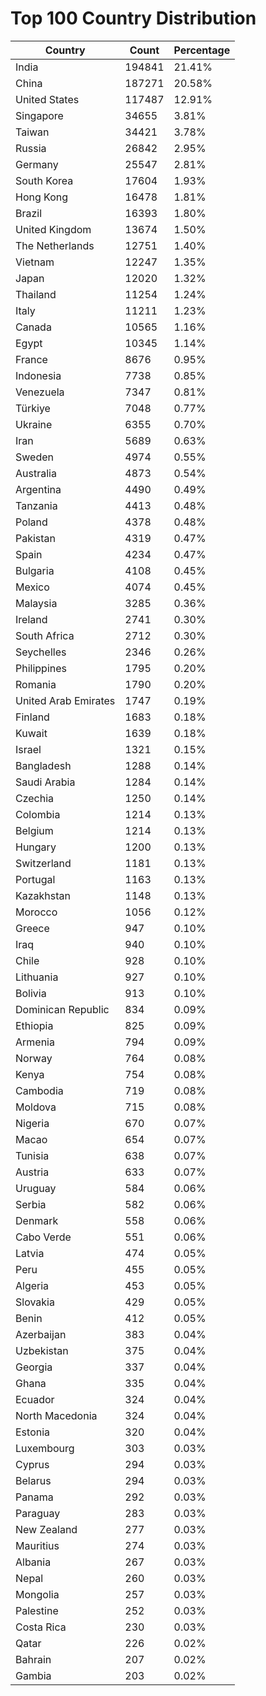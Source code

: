 # Top 100 Country Distribution
| Country | Count | Percentage |
|----|----|----|
| India | 194841 | 21.41% |
| China | 187271 | 20.58% |
| United States | 117487 | 12.91% |
| Singapore | 34655 | 3.81% |
| Taiwan | 34421 | 3.78% |
| Russia | 26842 | 2.95% |
| Germany | 25547 | 2.81% |
| South Korea | 17604 | 1.93% |
| Hong Kong | 16478 | 1.81% |
| Brazil | 16393 | 1.80% |
| United Kingdom | 13674 | 1.50% |
| The Netherlands | 12751 | 1.40% |
| Vietnam | 12247 | 1.35% |
| Japan | 12020 | 1.32% |
| Thailand | 11254 | 1.24% |
| Italy | 11211 | 1.23% |
| Canada | 10565 | 1.16% |
| Egypt | 10345 | 1.14% |
| France | 8676 | 0.95% |
| Indonesia | 7738 | 0.85% |
| Venezuela | 7347 | 0.81% |
| Türkiye | 7048 | 0.77% |
| Ukraine | 6355 | 0.70% |
| Iran | 5689 | 0.63% |
| Sweden | 4974 | 0.55% |
| Australia | 4873 | 0.54% |
| Argentina | 4490 | 0.49% |
| Tanzania | 4413 | 0.48% |
| Poland | 4378 | 0.48% |
| Pakistan | 4319 | 0.47% |
| Spain | 4234 | 0.47% |
| Bulgaria | 4108 | 0.45% |
| Mexico | 4074 | 0.45% |
| Malaysia | 3285 | 0.36% |
| Ireland | 2741 | 0.30% |
| South Africa | 2712 | 0.30% |
| Seychelles | 2346 | 0.26% |
| Philippines | 1795 | 0.20% |
| Romania | 1790 | 0.20% |
| United Arab Emirates | 1747 | 0.19% |
| Finland | 1683 | 0.18% |
| Kuwait | 1639 | 0.18% |
| Israel | 1321 | 0.15% |
| Bangladesh | 1288 | 0.14% |
| Saudi Arabia | 1284 | 0.14% |
| Czechia | 1250 | 0.14% |
| Colombia | 1214 | 0.13% |
| Belgium | 1214 | 0.13% |
| Hungary | 1200 | 0.13% |
| Switzerland | 1181 | 0.13% |
| Portugal | 1163 | 0.13% |
| Kazakhstan | 1148 | 0.13% |
| Morocco | 1056 | 0.12% |
| Greece | 947 | 0.10% |
| Iraq | 940 | 0.10% |
| Chile | 928 | 0.10% |
| Lithuania | 927 | 0.10% |
| Bolivia | 913 | 0.10% |
| Dominican Republic | 834 | 0.09% |
| Ethiopia | 825 | 0.09% |
| Armenia | 794 | 0.09% |
| Norway | 764 | 0.08% |
| Kenya | 754 | 0.08% |
| Cambodia | 719 | 0.08% |
| Moldova | 715 | 0.08% |
| Nigeria | 670 | 0.07% |
| Macao | 654 | 0.07% |
| Tunisia | 638 | 0.07% |
| Austria | 633 | 0.07% |
| Uruguay | 584 | 0.06% |
| Serbia | 582 | 0.06% |
| Denmark | 558 | 0.06% |
| Cabo Verde | 551 | 0.06% |
| Latvia | 474 | 0.05% |
| Peru | 455 | 0.05% |
| Algeria | 453 | 0.05% |
| Slovakia | 429 | 0.05% |
| Benin | 412 | 0.05% |
| Azerbaijan | 383 | 0.04% |
| Uzbekistan | 375 | 0.04% |
| Georgia | 337 | 0.04% |
| Ghana | 335 | 0.04% |
| Ecuador | 324 | 0.04% |
| North Macedonia | 324 | 0.04% |
| Estonia | 320 | 0.04% |
| Luxembourg | 303 | 0.03% |
| Cyprus | 294 | 0.03% |
| Belarus | 294 | 0.03% |
| Panama | 292 | 0.03% |
| Paraguay | 283 | 0.03% |
| New Zealand | 277 | 0.03% |
| Mauritius | 274 | 0.03% |
| Albania | 267 | 0.03% |
| Nepal | 260 | 0.03% |
| Mongolia | 257 | 0.03% |
| Palestine | 252 | 0.03% |
| Costa Rica | 230 | 0.03% |
| Qatar | 226 | 0.02% |
| Bahrain | 207 | 0.02% |
| Gambia | 203 | 0.02% |
